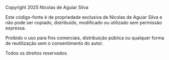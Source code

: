 Copyright 2025 Nicolas de Aguiar Silva

Este código-fonte é de propriedade exclusiva de Nicolas de Aguiar Silva e não pode ser copiado, distribuído, modificado ou utilizado sem permissão expressa.

Proibido o uso para fins comerciais, distribuição pública ou qualquer forma de reutilização sem o consentimento do autor.

Todos os direitos reservados.
